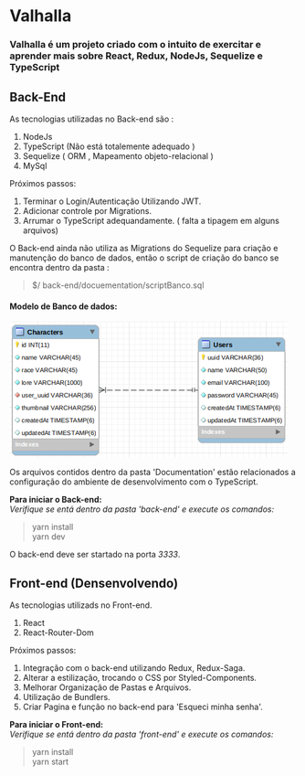 # Valhalla

### Valhalla é um projeto criado com o intuito de exercitar e aprender mais sobre React, Redux, NodeJs, Sequelize e TypeScript

## Back-End

As tecnologias utilizadas no Back-end são :

1. NodeJs
1. TypeScript (Não está totalemente adequado )
1. Sequelize ( ORM , Mapeamento objeto-relacional )
1. MySql

Próximos passos:

1. Terminar o Login/Autenticação Utilizando JWT.
1. Adicionar controle por Migrations.
1. Arrumar o TypeScript adequandamente. ( falta a tipagem em alguns arquivos)

O Back-end ainda não utiliza as Migrations do Sequelize para criação e manutenção do banco de dados, então o script de criação do banco se encontra dentro da pasta :

> \$/ back-end/docuementation/scriptBanco.sql

#### Modelo de Banco de dados:

!['Modelo de Banco'](back-end/documentation/imagens/modelo-banco.png)

Os arquivos contidos dentro da pasta 'Documentation' estão relacionados a configuração do ambiente de desenvolvimento com o TypeScript.

**Para iniciar o Back-end:**  
_Verifique se entá dentro da pasta 'back-end' e execute os comandos:_

> yarn install  
> yarn dev

O back-end deve ser startado na porta _3333_.

## Front-end (Densenvolvendo)

As tecnologias utilizads no Front-end.

1. React
1. React-Router-Dom

Próximos passos:

1. Integração com o back-end utilizando Redux, Redux-Saga.
1. Alterar a estilização, trocando o CSS por Styled-Components.
1. Melhorar Organização de Pastas e Arquivos.
1. Utilização de Bundlers.
1. Criar Pagina e função no back-end para 'Esqueci minha senha'.

**Para iniciar o Front-end:**  
_Verifique se entá dentro da pasta 'front-end' e execute os comandos:_

> yarn install  
> yarn start

